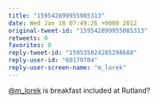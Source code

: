 ```yaml
---
title: "159542899955085313"
date: Wed Jan 18 07:49:26 +0000 2012
original-tweet-id: "159542899955085313"
retweets: 0
favorites: 0
reply-tweet-id: "159535024285298688"
reply-user-id: "60179704"
reply-user-screen-name: "m_lorek"
---
```

<a href="https://twitter.com/m_lorek">@m_lorek</a> is breakfast included at Rutland?
